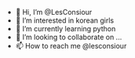 - 👋 Hi, I’m @LesConsiour
- 👀 I’m interested in korean girls
- 🌱 I’m currently learning python
- 💞️ I’m looking to collaborate on ...
- 📫 How to reach me @lesconsiour

<!---
LesConsiour/LesConsiour is a ✨ special ✨ repository because its `README.md` (this file) appears on your GitHub profile.
You can click the Preview link to take a look at your changes.
--->
